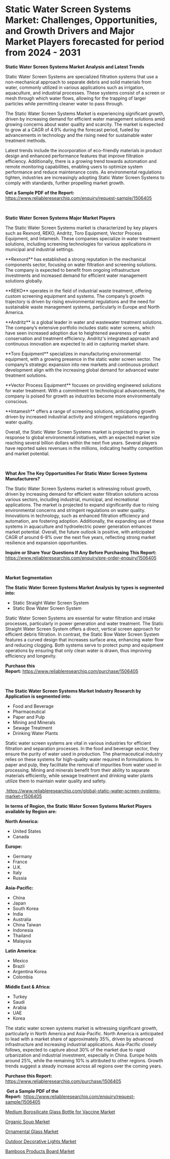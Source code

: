 <p><h1>Static Water Screen Systems Market: Challenges, Opportunities, and Growth Drivers and Major Market Players forecasted for period from 2024 - 2031</h1></p><p><strong>Static Water Screen Systems Market Analysis and Latest Trends</strong></p>
<p><p>Static Water Screen Systems are specialized filtration systems that use a non-mechanical approach to separate debris and solid materials from water, commonly utilized in various applications such as irrigation, aquaculture, and industrial processes. These systems consist of a screen or mesh through which water flows, allowing for the trapping of larger particles while permitting cleaner water to pass through. </p><p>The Static Water Screen Systems Market is experiencing significant growth, driven by increasing demand for efficient water management solutions amid growing concerns about water quality and scarcity. The market is expected to grow at a CAGR of 4.9% during the forecast period, fueled by advancements in technology and the rising need for sustainable water treatment methods. </p><p>Latest trends include the incorporation of eco-friendly materials in product design and enhanced performance features that improve filtration efficiency. Additionally, there is a growing trend towards automation and remote monitoring capabilities, enabling users to optimize system performance and reduce maintenance costs. As environmental regulations tighten, industries are increasingly adopting Static Water Screen Systems to comply with standards, further propelling market growth.</p></p>
<p><strong>Get a Sample PDF of the Report:&nbsp;</strong> <a href="https://www.reliableresearchiq.com/enquiry/request-sample/1506405">https://www.reliableresearchiq.com/enquiry/request-sample/1506405</a></p>
<p>&nbsp;</p>
<p><strong>Static Water Screen Systems Major Market Players</strong></p>
<p><p>The Static Water Screen Systems market is characterized by key players such as Rexnord, REKO, Andritz, Toro Equipment, Vector Process Equipment, and Intamesh. These companies specialize in water treatment solutions, including screening technologies for various applications in municipal and industrial settings.</p><p>**Rexnord** has established a strong reputation in the mechanical components sector, focusing on water filtration and screening solutions. The company is expected to benefit from ongoing infrastructure investments and increased demand for efficient water management solutions globally. </p><p>**REKO** operates in the field of industrial waste treatment, offering custom screening equipment and systems. The company’s growth trajectory is driven by rising environmental regulations and the need for sustainable waste management systems, particularly in Europe and North America.</p><p>**Andritz** is a global leader in water and wastewater treatment solutions. The company’s extensive portfolio includes static water screens, which have seen increased adoption due to heightened awareness of water conservation and treatment efficiency. Andritz's integrated approach and continuous innovation are expected to aid in capturing market share.</p><p>**Toro Equipment** specializes in manufacturing environmental equipment, with a growing presence in the static water screen sector. The company’s strategic expansion into new markets and continuous product development align with the increasing global demand for advanced water treatment solutions.</p><p>**Vector Process Equipment** focuses on providing engineered solutions for water treatment. With a commitment to technological advancements, the company is poised for growth as industries become more environmentally conscious.</p><p>**Intamesh** offers a range of screening solutions, anticipating growth driven by increased industrial activity and stringent regulations regarding water quality.</p><p>Overall, the Static Water Screen Systems market is projected to grow in response to global environmental initiatives, with an expected market size reaching several billion dollars within the next five years. Several players have reported sales revenues in the millions, indicating healthy competition and market potential.</p></p>
<p>&nbsp;</p>
<p><strong>What Are The Key Opportunities For Static Water Screen Systems Manufacturers?</strong></p>
<p><p>The Static Water Screen Systems market is witnessing robust growth, driven by increasing demand for efficient water filtration solutions across various sectors, including industrial, municipal, and recreational applications. The market is projected to expand significantly due to rising environmental concerns and stringent regulations on water quality. Innovations in technology, such as enhanced filtration efficiency and automation, are fostering adoption. Additionally, the expanding use of these systems in aquaculture and hydroelectric power generation enhances market potential. Overall, the future outlook is positive, with anticipated CAGR of around 6-8% over the next five years, reflecting strong market resilience and expansion opportunities.</p></p>
<p><strong>Inquire or Share Your Questions If Any Before Purchasing This Report:</strong> <a href="https://www.reliableresearchiq.com/enquiry/pre-order-enquiry/1506405">https://www.reliableresearchiq.com/enquiry/pre-order-enquiry/1506405</a></p>
<p>&nbsp;</p>
<p><strong>Market Segmentation</strong></p>
<p><strong>The Static Water Screen Systems Market Analysis by types is segmented into:</strong></p>
<p><ul><li>Static Straight Water Screen System</li><li>Static Bow Water Screen System</li></ul></p>
<p><p>Static Water Screen Systems are essential for water filtration and intake processes, particularly in power generation and water treatment. The Static Straight Water Screen System offers a direct, vertical screen approach for efficient debris filtration. In contrast, the Static Bow Water Screen System features a curved design that increases surface area, enhancing water flow and reducing clogging. Both systems serve to protect pump and equipment operations by ensuring that only clean water is drawn, thus improving efficiency and longevity.</p></p>
<p><strong>Purchase this Report:&nbsp;</strong><a href="https://www.reliableresearchiq.com/purchase/1506405">https://www.reliableresearchiq.com/purchase/1506405</a></p>
<p>&nbsp;</p>
<p><strong>The Static Water Screen Systems Market Industry Research by Application is segmented into:</strong></p>
<p><ul><li>Food and Beverage</li><li>Pharmaceutical</li><li>Paper and Pulp</li><li>Mining and Minerals</li><li>Sewage Treatment</li><li>Drinking Water Plants</li></ul></p>
<p><p>Static water screen systems are vital in various industries for efficient filtration and separation processes. In the food and beverage sector, they ensure the purity of water used in production. The pharmaceutical industry relies on these systems for high-quality water required in formulations. In paper and pulp, they facilitate the removal of impurities from water used in processing. Mining and minerals benefit from their ability to separate materials efficiently, while sewage treatment and drinking water plants utilize them to maintain water quality and safety.</p></p>
<p><a href="https://www.reliableresearchiq.com/global-static-water-screen-systems-market-r1506405">&nbsp;https://www.reliableresearchiq.com/global-static-water-screen-systems-market-r1506405</a></p>
<p><strong>In terms of Region, the Static Water Screen Systems Market Players available by Region are:</strong></p>
<p>
    <p> <strong> North America: </strong>
        <ul>
            <li>United States</li>
            <li>Canada</li>
        </ul>
        </p> 
    <p> <strong> Europe: </strong>
        <ul>
            <li>Germany</li>
            <li>France</li>
            <li>U.K.</li>
            <li>Italy</li>
            <li>Russia</li>
        </ul>
        </p> 
    <p> <strong> Asia-Pacific: </strong>
        <ul>
            <li>China</li>
            <li>Japan</li>
            <li>South Korea</li>
            <li>India</li>
            <li>Australia</li>
            <li>China Taiwan</li>
            <li>Indonesia</li>
            <li>Thailand</li>
            <li>Malaysia</li>
        </ul>
        </p> 
    <p> <strong> Latin America: </strong>
        <ul>
            <li>Mexico</li>
            <li>Brazil</li>
            <li>Argentina Korea</li>
            <li>Colombia</li>
        </ul>
        </p> 
    <p> <strong> Middle East & Africa: </strong>
        <ul>
            <li>Turkey</li>
            <li>Saudi</li>
            <li>Arabia</li>
            <li>UAE</li>
            <li>Korea</li>
        </ul>
    </p>
    </p>
<p><p>The static water screen systems market is witnessing significant growth, particularly in North America and Asia-Pacific. North America is anticipated to lead with a market share of approximately 35%, driven by advanced infrastructure and increasing industrial applications. Asia-Pacific closely follows, expected to capture about 30% of the market due to rapid urbanization and industrial investment, especially in China. Europe holds around 25%, while the remaining 10% is attributed to other regions. Growth trends suggest a steady increase across all regions over the coming years.</p></p>
<p><strong>Purchase this Report: </strong><a href="https://www.reliableresearchiq.com/purchase/1506405">https://www.reliableresearchiq.com/purchase/1506405</a></p>
<p>&nbsp;<strong>Get a Sample PDF of the Report:&nbsp;&nbsp;</strong><a href="https://www.reliableresearchiq.com/enquiry/request-sample/1506405">https://www.reliableresearchiq.com/enquiry/request-sample/1506405</a></p>
<p><strong></strong></p>
<p><p><a href="https://medium.com/@mariawashington76/the-role-of-medium-borosilicate-glass-bottle-for-vaccine-market-applications-inactivated-6acf265d8f7d?postPublishedType=repub">Medium Borosilicate Glass Bottle for Vaccine Market</a></p><p><a href="https://www.linkedin.com/pulse/future-trajectory-organic-soup-market-emerging-trends-forecasts-9mnre?trackingId=uc7qXTWWRYuKeYVBcMYByQ%3D%3D">Organic Soup Market</a></p><p><a href="https://issuu.com/reportprime-2/docs/ornamental-glass-market-size-2030.p_a3c088531240da">Ornamental Glass Market</a></p><p><a href="https://issuu.com/reportprime-2/docs/outdoor-decorative-lights-market-si_4e287b000d2f96">Outdoor Decorative Lights Market</a></p><p><a href="https://medium.com/@mariawashington76/why-should-you-invest-in-bamboos-products-board-fac8a93f8795?postPublishedType=repub">Bamboos Products Board Market</a></p></p>